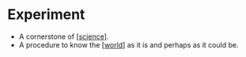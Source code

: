 # Experiment

- A cornerstone of [[science]].
- A procedure to know the [[world]] as it is and perhaps as it could be.


[//begin]: # "Autogenerated link references for markdown compatibility"
[science]: science "Science"
[world]: world "World"
[//end]: # "Autogenerated link references"
